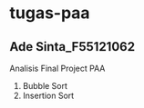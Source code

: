 # tugas-paa
<h2>Ade Sinta_F55121062</h2>

Analisis Final Project PAA
1. Bubble Sort
2. Insertion Sort
